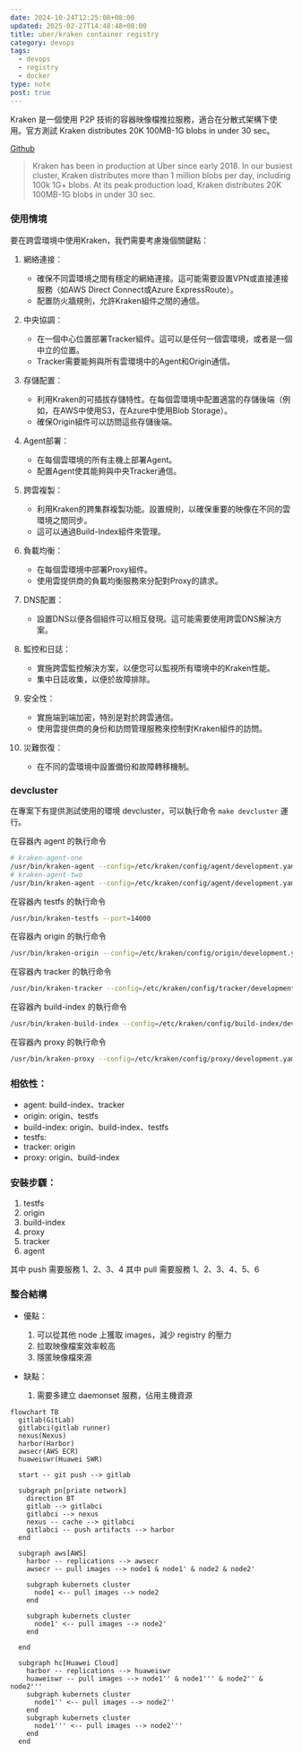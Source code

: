 ```yaml
---
date: 2024-10-24T12:25:08+08:00
updated: 2025-02-27T14:48:48+08:00
title: uber/kraken container registry
category: devops
tags:
  - devops
  - registry
  - docker
type: note
post: true
---
```


Kraken 是一個使用 P2P 技術的容器映像檔推拉服務，適合在分散式架構下使用。官方測試 Kraken distributes 20K 100MB-1G blobs in under 30 sec。

<!--more-->

[Github](https://github.com/uber/kraken)

> Kraken has been in production at Uber since early 2018. In our busiest cluster, Kraken distributes more than 1 million blobs per day, including 100k 1G+ blobs. At its peak production load, Kraken distributes 20K 100MB-1G blobs in under 30 sec.

### 使用情境

要在跨雲環境中使用Kraken，我們需要考慮幾個關鍵點：

1. 網絡連接：
   - 確保不同雲環境之間有穩定的網絡連接。這可能需要設置VPN或直接連接服務（如AWS Direct Connect或Azure ExpressRoute）。
   - 配置防火牆規則，允許Kraken組件之間的通信。

2. 中央協調：
   - 在一個中心位置部署Tracker組件。這可以是任何一個雲環境，或者是一個中立的位置。
   - Tracker需要能夠與所有雲環境中的Agent和Origin通信。

3. 存儲配置：
   - 利用Kraken的可插拔存儲特性。在每個雲環境中配置適當的存儲後端（例如，在AWS中使用S3，在Azure中使用Blob Storage）。
   - 確保Origin組件可以訪問這些存儲後端。

4. Agent部署：
   - 在每個雲環境的所有主機上部署Agent。
   - 配置Agent使其能夠與中央Tracker通信。

5. 跨雲複製：
   - 利用Kraken的跨集群複製功能。設置規則，以確保重要的映像在不同的雲環境之間同步。
   - 這可以通過Build-Index組件來管理。

6. 負載均衡：
   - 在每個雲環境中部署Proxy組件。
   - 使用雲提供商的負載均衡服務來分配對Proxy的請求。

7. DNS配置：
   - 設置DNS以便各個組件可以相互發現。這可能需要使用跨雲DNS解決方案。

8. 監控和日誌：
   - 實施跨雲監控解決方案，以便您可以監視所有環境中的Kraken性能。
   - 集中日誌收集，以便於故障排除。

9. 安全性：
   - 實施端到端加密，特別是對於跨雲通信。
   - 使用雲提供商的身份和訪問管理服務來控制對Kraken組件的訪問。

10. 災難恢復：
    - 在不同的雲環境中設置備份和故障轉移機制。

### devcluster

在專案下有提供測試使用的環境 devcluster，可以執行命令 `make devcluster` 運行。

在容器內 agent 的執行命令

```bash
# kraken-agent-one
/usr/bin/kraken-agent --config=/etc/kraken/config/agent/development.yaml --peer-ip=host.docker.internal --peer-port=16001 --agent-server-port=16002 --agent-registry-port=16000
# kraken-agent-two
/usr/bin/kraken-agent --config=/etc/kraken/config/agent/development.yaml --peer-ip=host.docker.internal --peer-port=17001 --agent-server-port=17002 --agent-registry-port=17000
```

在容器內  testfs 的執行命令

```bash
/usr/bin/kraken-testfs --port=14000
```

在容器內  origin 的執行命令

```bash
/usr/bin/kraken-origin --config=/etc/kraken/config/origin/development.yaml --blobserver-hostname=host.docker.internal --blobserver-port=15002 --peer-ip=host.docker.internal --peer-port=15001
```

在容器內  tracker 的執行命令

```bash
/usr/bin/kraken-tracker --config=/etc/kraken/config/tracker/development.yaml --port=15003
```

在容器內  build-index 的執行命令

```bash
/usr/bin/kraken-build-index --config=/etc/kraken/config/build-index/development.yaml --port=15004
```

在容器內  proxy 的執行命令

```bash
/usr/bin/kraken-proxy --config=/etc/kraken/config/proxy/development.yaml --port=15000 --server-port=15005
```

### 相依性：

- agent: build-index、tracker
- origin: origin、testfs
- build-index: origin、build-index、testfs
- testfs:
- tracker: origin
- proxy: origin、build-index

### 安裝步驟：

1. testfs
2. origin
3. build-index
4. proxy
5. tracker
6. agent

其中 push 需要服務 1、2、3、4
其中 pull 需要服務 1、2、3、4、5、6

### 整合結構

- 優點：
  1. 可以從其他 node 上獲取 images，減少 registry 的壓力
  2. 拉取映像檔案效率較高
  3. 隱匿映像檔來源

- 缺點：
  1. 需要多建立 daemonset 服務，佔用主機資源

```mermaid
flowchart TB
  gitlab(GitLab)
  gitlabci(gitlab runner)
  nexus(Nexus)
  harbor(Harbor)
  awsecr(AWS ECR)
  huaweiswr(Huawei SWR)

  start -- git push --> gitlab
  
  subgraph pn[priate network]
    direction BT
    gitlab --> gitlabci
    gitlabci --> nexus
    nexus -- cache --> gitlabci
    gitlabci -- push artifacts --> harbor
  end

  subgraph aws[AWS]
    harbor -- replications --> awsecr
    awsecr -- pull images --> node1 & node1' & node2 & node2'

    subgraph kubernets cluster
      node1 <-- pull images --> node2
    end

    subgraph kubernets cluster
      node1' <-- pull images --> node2'
    end

  end
  
  subgraph hc[Huawei Cloud]
    harbor -- replications --> huaweiswr
    huaweiswr -- pull images --> node1'' & node1''' & node2'' & node2'''
    subgraph kubernets cluster
      node1'' <-- pull images --> node2''
    end
    subgraph kubernets cluster
      node1''' <-- pull images --> node2'''
    end
  end
```